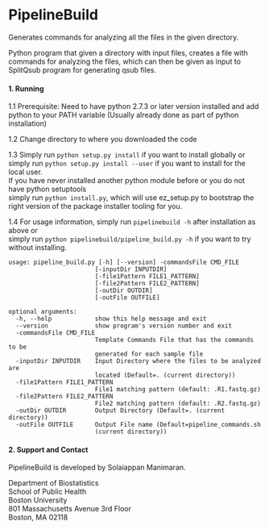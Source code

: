# PipelineBuild
Generates commands for analyzing all the files in the given directory.

Python program that given a directory with input files, creates a file with commands for analyzing the files, which can then be given as input to SplitQsub program for generating qsub files.


#### 1. Running

1.1 Prerequisite: Need to have python 2.7.3 or later version installed and add python to your PATH variable (Usually already done as part of python installation)
    
1.2 Change directory to where you downloaded the code 

1.3 Simply run `python setup.py install` if you want to install globally or  
simply run `python setup.py install --user` if you want to install for the local user.  
If you have never installed another python module before or you do not have python setuptools  
simply run `python install.py`, which will use ez_setup.py to bootstrap the right version of the package installer tooling for you.

1.4 For usage information, simply run `pipelinebuild -h` after installation as above or  
simply run `python pipelinebuild/pipeline_build.py -h` if you want to try without installing.


```{r}
usage: pipeline_build.py [-h] [--version] -commandsFile CMD_FILE
                        [-inputDir INPUTDIR] 
                        [-file1Pattern FILE1_PATTERN]
                        [-file2Pattern FILE2_PATTERN] 
                        [-outDir OUTDIR]
                        [-outFile OUTFILE]

optional arguments:
  -h, --help            show this help message and exit
  --version             show program's version number and exit
  -commandsFile CMD_FILE
                        Template Commands File that has the commands to be
                        generated for each sample file
  -inputDir INPUTDIR    Input Directory where the files to be analyzed are
                        located (Default=. (current directory))
  -file1Pattern FILE1_PATTERN
                        File1 matching pattern (default: .R1.fastq.gz)
  -file2Pattern FILE2_PATTERN
                        File2 matching pattern (default: .R2.fastq.gz)
  -outDir OUTDIR        Output Directory (Default=. (current directory))
  -outFile OUTFILE      Output File name (Default=pipeline_commands.sh
                        (current directory))

```

####  2. Support and Contact

PipelineBuild is developed by Solaiappan Manimaran.

Department of Biostatistics  
School of Public Health  
Boston University  
801 Massachusetts Avenue 3rd Floor  
Boston, MA 02118  

